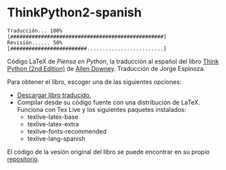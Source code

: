 ThinkPython2-spanish
====================

`Traducción... 100% [##################################################]`  
`Revisión...... 50% [#########################.........................]`

Código LaTeX de *Piensa en Python*, la traducción al español del libro [Think Python (2nd Edition)](http://greenteapress.com/wp/think-python-2e/) de [Allen Downey](https://github.com/AllenDowney).  Traducción de Jorge Espinoza.

Para obtener el libro, escoger una de las siguientes opciones:
* [Descargar libro traducido.](https://github.com/jorgelespinoza/ThinkPython2-spanish/blob/master/book/thinkpython2-spanish.pdf)
* Compilar desde su código fuente con una distribución de LaTeX. Funciona con Tex Live y los siguientes paquetes instalados:
  * texlive-latex-base
  * texlive-latex-extra
  * texlive-fonts-recommended
  * texlive-lang-spanish

El código de la vesión original del libro se puede encontrar en su propio [repositorio](https://github.com/AllenDowney/ThinkPython2).

